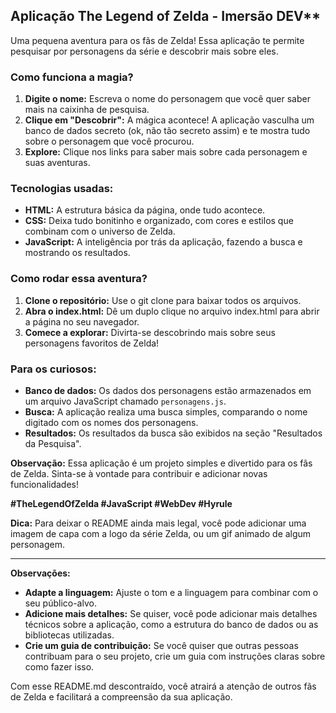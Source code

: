 ## Aplicação The Legend of Zelda - Imersão DEV**

Uma pequena aventura para os fãs de Zelda! Essa aplicação te permite pesquisar por personagens da série e descobrir mais sobre eles. 

### **Como funciona a magia?**

1. **Digite o nome:** Escreva o nome do personagem que você quer saber mais na caixinha de pesquisa.
2. **Clique em "Descobrir":** A mágica acontece! A aplicação vasculha um banco de dados secreto (ok, não tão secreto assim) e te mostra tudo sobre o personagem que você procurou.
3. **Explore:** Clique nos links para saber mais sobre cada personagem e suas aventuras.

### **Tecnologias usadas:**

* **HTML:** A estrutura básica da página, onde tudo acontece.
* **CSS:** Deixa tudo bonitinho e organizado, com cores e estilos que combinam com o universo de Zelda.
* **JavaScript:** A inteligência por trás da aplicação, fazendo a busca e mostrando os resultados.

### **Como rodar essa aventura?**

1. **Clone o repositório:** Use o git clone para baixar todos os arquivos.
2. **Abra o index.html:** Dê um duplo clique no arquivo index.html para abrir a página no seu navegador.
3. **Comece a explorar:** Divirta-se descobrindo mais sobre seus personagens favoritos de Zelda!

### **Para os curiosos:**

* **Banco de dados:** Os dados dos personagens estão armazenados em um arquivo JavaScript chamado `personagens.js`.
* **Busca:** A aplicação realiza uma busca simples, comparando o nome digitado com os nomes dos personagens.
* **Resultados:** Os resultados da busca são exibidos na seção "Resultados da Pesquisa".

**Observação:** Essa aplicação é um projeto simples e divertido para os fãs de Zelda. Sinta-se à vontade para contribuir e adicionar novas funcionalidades!

**#TheLegendOfZelda #JavaScript #WebDev #Hyrule**

**Dica:** Para deixar o README ainda mais legal, você pode adicionar uma imagem de capa com a logo da série Zelda, ou um gif animado de algum personagem.

****

**Observações:**

* **Adapte a linguagem:** Ajuste o tom e a linguagem para combinar com o seu público-alvo.
* **Adicione mais detalhes:** Se quiser, você pode adicionar mais detalhes técnicos sobre a aplicação, como a estrutura do banco de dados ou as bibliotecas utilizadas.
* **Crie um guia de contribuição:** Se você quiser que outras pessoas contribuam para o seu projeto, crie um guia com instruções claras sobre como fazer isso.

Com esse README.md descontraído, você atrairá a atenção de outros fãs de Zelda e facilitará a compreensão da sua aplicação.
